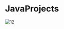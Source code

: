 # JavaProjects

![12](https://user-images.githubusercontent.com/50720133/206827608-1fe812a5-6268-4ce0-8227-65c28f9a8ad6.gif)
